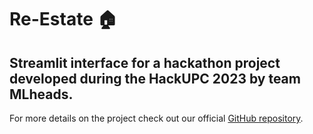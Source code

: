 # Re-Estate 🏠
Streamlit interface for a hackathon project developed during the HackUPC 2023 by team MLheads.
-------
For more details on the project check out our official [GitHub repository](https://github.com/diaa-shalaby/HackUPC2023).
